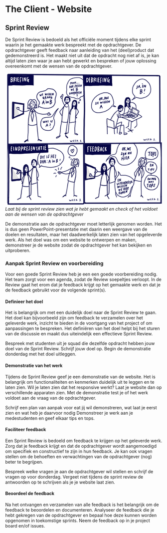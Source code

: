 # The Client - Website

## Sprint Review

De Sprint Review is bedoeld als het officiële moment tijdens elke sprint waarin je het gemaakte werk bespreekt met de opdrachtgever. De opdrachtgever geeft feedback naar aanleiding van het (deel)product dat gedemonstreerd is. Het maakt niet uit dat de opdracht nog niet af is, je kan altijd laten zien waar je aan hebt gewerkt en bespreken of jouw oplossing overeenkomt met de wensen van de opdrachtgever.

![Proces van briefing en debriefing](briefing-debriefing.png)
_Laat bij de sprint review zien wat je hebt gemaakt en check of het voldoet aan de wensen van de opdrachtgever_

De demonstratie aan de opdrachtgever moet letterlijk genomen worden. Het is dus geen PowerPoint-presentatie met daarin een weergave van de doelen en resultaten, maar het daadwerkelijk laten zien van het opgeleverde werk. Als het doel was om een website te ontwerpen en maken, demonstreer je de website zodat de opdrachtgever het kan bekijken en uitproberen. 

### Aanpak Sprint Review en voorbereiding

<!-- 
Opdracht en aanpak Sprint review

Wat is een sprint review eigenlijk? 
Waarom doe je dit? 

- Sprint review voorbereiden
- feedback halen bij de opdrachtgever
- feedback verwerken en toevoegen aan project board
-->

Voor een goede Sprint Review heb je een een goede voorbereiding nodig. 
Het team zorgt voor een agenda, zodat de Review soepeltjes verloopt. 
In de Review gaat het erom dat je feedback krijgt op het gemaakte werk en dat je de feedback gebruikt voor de volgende sprint(s).

#### Definieer het doel
Het is belangrijk om met een duidelijk doel naar de Sprint Review te gaan. 
Het doel kan bijvoorbeeld zijn om feedback te verzamelen over het geleverde werk, inzicht te bieden in de voortgang van het project of om aanpassingen te bespreken. 
Het definiëren van het doel helpt bij het sturen van de discussie en maakt dus uiteindelijk een effectieve Sprint Review.

Bespreek met studenten uit je squad die dezelfde opdracht hebben jouw doel van de Sprint Review. 
Schrijf jouw doel op. Begin de demonstratie donderdag met het doel uitleggen.

#### Demonstratie van het werk
Tijdens de Sprint Review geef je een demonstratie van de website. 
Het is belangrijk om functionaliteiten en kenmerken duidelijk uit te leggen en te laten zien. 
Wil je laten zien dat het responsive werkt? Laat je website dan op verschillende apparaten zien.
Met de demonstratie test je of het werk voldoet aan de vraag van de opdrachtgever.

Schrijf een plan van aanpak voor eat jij wil demonstreren, wat laat je eerst zien en wat heb je daarvoor nodig 
Demonstreer je werk aan je medestudenten en geef elkaar tips en tops.  

#### Faciliteer feedback
Een Sprint Review is bedoeld om feedback te krijgen op het geleverde werk. Zorg dat je feedback krijgt en dat de opdrachtgever wordt aangemoedigd om specifiek en constructief te zijn in hun feedback. Je kan ook vragen stellen om de behoeften en verwachtingen van de opdrachtgever (nog) beter te begrijpen.

Bespreek welke vragen je aan de opdrachtgever wil stellen en schrijf de vragen op voor donderdag. Vergeet niet tijdens de sprint review de antwoorden op te schrijven als je je website laat zien.

#### Beoordeel de feedback
Na het ontvangen en verzamelen van alle feedback is het belangrijk om de feedback te beoordelen en documenteren. Analyseer de feedback die je hebt gekregen van de opdrachtgever en bepaal hoe deze kunnen worden opgenomen in toekomstige sprints. Neem de feedback op in je project board en/of issues.
